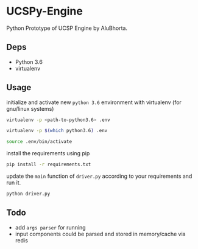 # UCSPy-Engine

Python Prototype of UCSP Engine by AluBhorta.

## Deps

-   Python 3.6
-   virtualenv


## Usage

initialize and activate new `python 3.6` environment with virtualenv (for gnu/linux systems)

```bash
virtualenv -p <path-to-python3.6> .env

virtualenv -p $(which python3.6) .env

source .env/bin/activate
```

install the requirements using pip

```bash
pip install -r requirements.txt
```

update the `main` function of `driver.py` according to your requirements and run it.

```bash
python driver.py
```

## Todo 

* add `args parser` for running
* input components could be parsed and stored in memory/cache via redis
